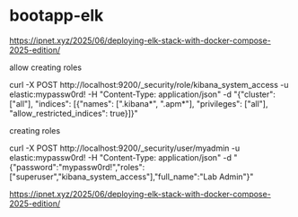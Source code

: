 # bootapp-elk



https://ipnet.xyz/2025/06/deploying-elk-stack-with-docker-compose-2025-edition/


allow creating roles

curl -X POST http://localhost:9200/_security/role/kibana_system_access -u elastic:mypassw0rd! -H "Content-Type: application/json" -d "{\"cluster\": [\"all\"], \"indices\": [{\"names\": [\".kibana*\", \".apm*\"], \"privileges\": [\"all\"], \"allow_restricted_indices\": true}]}"

creating roles

curl -X POST http://localhost:9200/_security/user/myadmin -u elastic:mypassw0rd! -H "Content-Type: application/json" -d "{\"password\":\"mypassw0rd!\",\"roles\":[\"superuser\",\"kibana_system_access\"],\"full_name\":\"Lab Admin\"}"


https://ipnet.xyz/2025/06/deploying-elk-stack-with-docker-compose-2025-edition/


